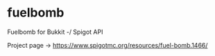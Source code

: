 # fuelbomb
Fuelbomb for Bukkit -/ Spigot API

Project page -> https://www.spigotmc.org/resources/fuel-bomb.1466/
